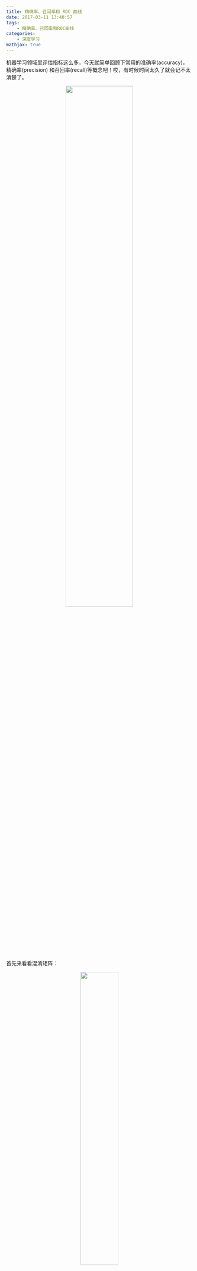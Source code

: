 ```yaml
---
title: 精确率、召回率和 ROC 曲线
date: 2017-03-11 13:40:57
tags:
	- 精确率、召回率和ROC曲线
categories:
	- 深度学习
mathjax: true
---
```


机器学习领域里评估指标这么多，今天就简单回顾下常用的准确率(accuracy)，精确率(precision) 和召回率(recall)等概念吧！哎，有时候时间太久了就会记不太清楚了。

<p align="center">
    <img width="60%" src="https://cdn.jsdelivr.net/gh/YunYang1994/blogimgs/精确率、召回率和-ROC-曲线-20210508210547.png">
</p>

<!-- more -->

首先来看看混淆矩阵：

<p align="center">
    <img width="45%" src="https://cdn.jsdelivr.net/gh/YunYang1994/blogimgs/精确率、召回率和-ROC-曲线-20210508210636.jpg">
</p>


<font color=blue>精确率(precision)</font>是针对<font color=red>预测结果</font>而言的，它表示的是<font color=red>预测为正的样本中有多少是对的</font>。那么预测为正就有两种可能：一种就是把正类预测为正类(TP)，另一种就是把负类预测为正类(FP)。

<p align="center">
    <img width="18%" src="https://cdn.jsdelivr.net/gh/YunYang1994/blogimgs/精确率、召回率和-ROC-曲线-20210508210652.jpg">
</p>

<font color=blue>召回率(recall)</font>是针对<font color=red>原来样本</font>而言的，它表示的是<font color=red>样本中的正例有多少被预测正确了</font>。那也有两种可能：一种是把原来的正类预测成正类(TP)，另一种就是把原来的正类预测为负类(FN)。

<p align="center">
    <img width="18%" src="https://cdn.jsdelivr.net/gh/YunYang1994/blogimgs/精确率、召回率和-ROC-曲线-20210508210658.jpg">
</p>


一般来说，精确率和召回率是一对矛盾的度量。精确率高的时候，往往召回率就低；而召回率高的时候，精确率就会下降。当我们不断地调整评判阈值时，就能获得一条 <font color=red><strong>P-R 曲线</strong></font>。

<p align="center">
    <img width="40%" src="https://cdn.jsdelivr.net/gh/YunYang1994/blogimgs/精确率、召回率和-ROC-曲线-20210508210718.jpg">
</p>

但是在人脸识别领域里，关注更多的还是 <strong><font color=red>ROC 曲线</font></strong>。例如，某某公司经常说自己的人脸识别算法可以做到在千万分之一误报率下其准确率超过 99%，这说的其实就是 ROC 曲线。要知道这个概念，就必须了解 <font color=blue>TPR（True Positive Rate）</font>和 <font color=blue>FPR（False Positive Rate）</font>的概念。

<font color=red>TPR: 原来是对的，预测为对的比例。</font>（当然越大越好，1 为理想状态）


<p align="center">
    <img width="20%" src="https://cdn.jsdelivr.net/gh/YunYang1994/blogimgs/精确率、召回率和-ROC-曲线-20210508210709.jpg">
</p>


<font color=red>FPR: 原来是错的，预测为对的比例，误报率。</font>（当然越小越好，0 为理想状态）

<p align="center">
    <img width="20%" src="https://cdn.jsdelivr.net/gh/YunYang1994/blogimgs/精确率、召回率和-ROC-曲线-20210508210713.jpg">
</p>

同样不断地调整评判阈值，就能获得一条 ROC 曲线。其中，ROC曲线下与坐标轴围成的面积称为 <font color=red><strong>AUC</strong></font>（AUC 的值越接近于 1，说明该模型就越好）。

<p align="center">
    <img width="50%" src="https://cdn.jsdelivr.net/gh/YunYang1994/blogimgs/精确率、召回率和-ROC-曲线-20210508210722.jpg">
</p>

最后，必须要注意的是<font color=blue>准确率(accuracy)</font>和<font color=blue>精确率(precision)</font>是不一样的: 

<p align="center">
    <img width="35%" src="https://cdn.jsdelivr.net/gh/YunYang1994/blogimgs/精确率、召回率和-ROC-曲线-20210508210704.jpg">
</p>


参考文献:

- [1] 张志华，《机器学习》. 清华大学出版社，2016.
- [2] [在人脸识别领域业界通常以误报率漏报率作为衡量算法能力的主要指标.](http://www.bio1000.com/news/201811/203913.html)
